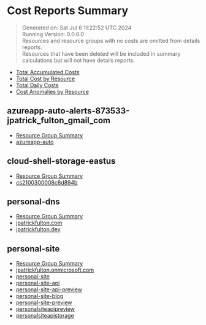# Cost Reports Summary

> Generated on: Sat Jul  6 11:22:52 UTC 2024 <br />
> Running Version: 0.0.6.0 <br />
> Resources and resource groups with no costs are omitted from details reports. <br />
> Resources that have been deleted will be included in summary calculations but will not have details reports.

- [Total Accumulated Costs](./accumulated-cost.md)
- [Total Cost by Resource](./cost-by-resource.md)
- [Total Daily Costs](./daily-costs.md)
- [Cost Anomalies by Resource](./anomalies-by-resource.md)







## azureapp-auto-alerts-873533-jpatrick_fulton_gmail_com

- [Resource Group Summary](./azureapp-auto-alerts-873533-jpatrick_fulton_gmail_com/README.md)
- [azureapp-auto](./azureapp-auto-alerts-873533-jpatrick_fulton_gmail_com/azureapp-auto.md)

## cloud-shell-storage-eastus

- [Resource Group Summary](./cloud-shell-storage-eastus/README.md)
- [cs2100300008c8d894b](./cloud-shell-storage-eastus/cs2100300008c8d894b.md)

## personal-dns

- [Resource Group Summary](./personal-dns/README.md)
- [jpatrickfulton.com](./personal-dns/jpatrickfulton.com.md)
- [jpatrickfulton.dev](./personal-dns/jpatrickfulton.dev.md)

## personal-site

- [Resource Group Summary](./personal-site/README.md)
- [jpatrickfulton.onmicrosoft.com](./personal-site/jpatrickfulton.onmicrosoft.com.md)
- [personal-site](./personal-site/personal-site.md)
- [personal-site-api](./personal-site/personal-site-api.md)
- [personal-site-api-preview](./personal-site/personal-site-api-preview.md)
- [personal-site-blog](./personal-site/personal-site-blog.md)
- [personal-site-preview](./personal-site/personal-site-preview.md)
- [personalsiteapipreview](./personal-site/personalsiteapipreview.md)
- [personalsiteapistorage](./personal-site/personalsiteapistorage.md)


